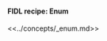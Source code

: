<div>
  <devsite-expandable>
    <h4 class="showalways">
      FIDL recipe: Enum
    </h4>

<!--
  The following div is used to indicate to CommonMark that the rest of this HTML
  block should be processed as markdown.
-->
<div markdown="1"></div>

<<../concepts/_enum.md>>

  </devsite-expandable>
</div>
